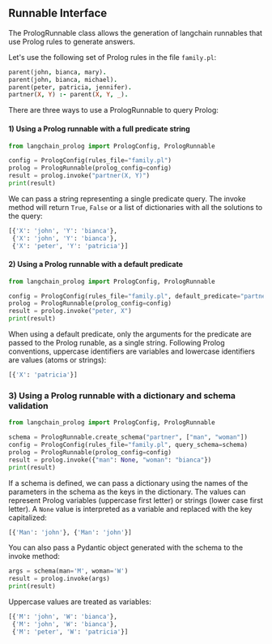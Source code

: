## Runnable Interface

The PrologRunnable class allows the generation of langchain runnables that use Prolog rules to generate answers.

Let's use the following set of Prolog rules in the file `family.pl`:

```prolog
parent(john, bianca, mary).
parent(john, bianca, michael).
parent(peter, patricia, jennifer).
partner(X, Y) :- parent(X, Y, _).
```

There are three ways to use a PrologRunnable to query Prolog:

#### 1) Using a Prolog runnable with a full predicate string

```python
from langchain_prolog import PrologConfig, PrologRunnable

config = PrologConfig(rules_file="family.pl")
prolog = PrologRunnable(prolog_config=config)
result = prolog.invoke("partner(X, Y)")
print(result)
```
We can pass a string representing a single predicate query. The invoke method will return `True`, `False` or a list of dictionaries with all the solutions to the query:
```python
[{'X': 'john', 'Y': 'bianca'},
 {'X': 'john', 'Y': 'bianca'},
 {'X': 'peter', 'Y': 'patricia'}]
 ```

#### 2) Using a Prolog runnable with a default predicate

```python
from langchain_prolog import PrologConfig, PrologRunnable

config = PrologConfig(rules_file="family.pl", default_predicate="partner")
prolog = PrologRunnable(prolog_config=config)
result = prolog.invoke("peter, X")
print(result)
```
When using a default predicate, only the arguments for the predicate are passed to the Prolog runable, as a single string. Following Prolog conventions, uppercase identifiers are variables and lowercase identifiers are values (atoms or strings):

```python
[{'X': 'patricia'}]
```

### 3) Using a Prolog runnable with a dictionary and schema validation

```python
from langchain_prolog import PrologConfig, PrologRunnable

schema = PrologRunnable.create_schema("partner", ["man", "woman"])
config = PrologConfig(rules_file="family.pl", query_schema=schema)
prolog = PrologRunnable(prolog_config=config)
result = prolog.invoke({"man": None, "woman": "bianca"})
print(result)
```
If a schema is defined, we can pass a dictionary using the names of the parameters in the schema as the keys in the dictionary. The values can represent Prolog variables (uppercase first letter) or strings (lower case first letter). A `None` value is interpreted as a variable and replaced with the key capitalized:
```python
[{'Man': 'john'}, {'Man': 'john'}]
```

You can also pass a Pydantic object generated with the schema to the invoke method:
```python
args = schema(man='M', woman='W')
result = prolog.invoke(args)
print(result)
```
Uppercase values are treated as variables:
```python
[{'M': 'john', 'W': 'bianca'},
 {'M': 'john', 'W': 'bianca'},
 {'M': 'peter', 'W': 'patricia'}]
 ```
